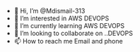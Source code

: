 - 👋 Hi, I’m @Mdismail-313
- 👀 I’m interested in AWS DEVOPS
- 🌱 I’m currently learning AWS DEVOPS
- 💞️ I’m looking to collaborate on ..DEVOPS
- 📫 How to reach me Email and phone

<!---
Mdismail-313/Mdismail-313 is a ✨ special ✨ repository because its `README.md` (this file) appears on your GitHub profile.
You can click the Preview link to take a look at your changes.
--->
